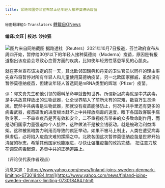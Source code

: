 ```yaml
---
title: 紧随邻国芬兰宣布禁止给年轻人接种莫德纳疫苗
---
```

`秘密翻譯組G-Translators` [轉載自GNews](https://gnews.org/zh-hans/1579697/)

#### 编译:文旺 | 校对: 沙拉猫
![](https://assets.gnews.org/wp-content/uploads/2021/10/Screenshot-2021-10-07-12.45.30-PM.png)图片来自网络截图
据路透社（Reuters）2021年10月7日报道，芬兰政府宣布从周四开始，暂停给30岁以下的年轻人接种莫德纳（Moderna）疫苗，原因是有报道指出该疫苗会导致心血管方面的疾病，比如使年轻男性落患罕见的心肌炎。

就在芬兰宣布该决定的前一天，其北欧邻国瑞典和丹麦的卫生官员以同样的理由率先宣布将暂停对所有年轻人和儿童使用莫德纳疫苗。另一北欧国家挪威，虽然没有暂停莫德纳疫苗，但建议年轻人首选同是mRNA类型的辉瑞（Pfizer）疫苗。

评：郭文贵先生和他引领的爆料革命早就告知世界，所谓新冠病毒就是中共病毒，是中共故意释放出的生物武器，让全世界陷入了前所未有的灾难，数百万生灵涂炭。既然中共病毒是生物武器，那就没有疫苗能够防止，何况中共手里还有更多的病毒武器，疫苗研发的进度根本赶不上中共释放病毒的速度。眼下各国政客联手腐败专家，一不审查疫苗是否有效和安全，二不重视疫苗带来的众多致命副作用，而是动用国家力量强迫每个人接种，这种做法不是被金钱驱动，就是被政治利益绑架。这种被黑暗势力利用而导致的疯狂举动，如果不被马上制止，人类在遭受病毒肆虐后，必将陷入疫苗灾难的蹂躏之中。北欧各国这次暂停莫德纳疫苗是世界开始清醒的标志，希望其他国家也能跟进，尽快让强推疫苗的政策完结， 把注意力放在调查病毒起源，追责中共的正确道路上。

（评论仅代表作者观点）

消息来源：[https://www.yahoo.com/news/finland-joins-sweden-denmark-limiting-073018484.html](https://www.yahoo.com/news/finland-joins-sweden-denmark-limiting-073018484.html)
